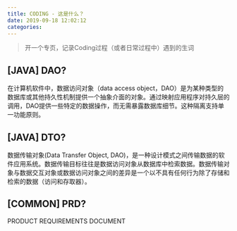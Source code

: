 ```yaml
---
title: CODING - 这是什么？
date: 2019-09-18 12:02:12
categories:
---
```


> 开一个专页，记录Coding过程（或者日常过程中）遇到的生词

<!-- more -->

## [JAVA] DAO?

在计算机软件中，数据访问对象（data access object，DAO）是为某种类型的数据库或其他持久性机制提供一个抽象介面的对象。通过映射应用程序对持久层的调用，DAO提供一些特定的数据操作，而无需暴露数据库细节。这种隔离支持单一功能原则。

## [JAVA] DTO?

数据传输对象(Data Transfer Object, DAO)，是一种设计模式之间传输数据的软件应用系统。数据传输目标往往是数据访问对象从数据库中检索数据。数据传输对象与数据交互对象或数据访问对象之间的差异是一个以不具有任何行为除了存储和检索的数据（访问和存取器）。

## [COMMON] PRD?

PRODUCT REQUIREMENTS DOCUMENT

